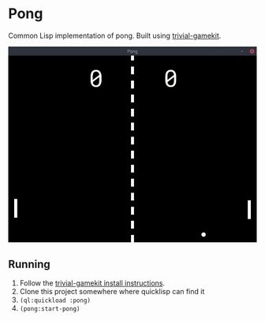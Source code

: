 # Pong
Common Lisp implementation of pong. Built using [trivial-gamekit].

![Pong](https://raw.githubusercontent.com/mark-gerarts/cl-pong/master/assets/pong.gif)

## Running
1. Follow the [trivial-gamekit install instructions].
1. Clone this project somewhere where quicklisp can find it
1. `(ql:quickload :pong)`
1. `(pong:start-pong)`

[trivial-gamekit]: https://borodust.org/projects/trivial-gamekit/
[trivial-gamekit install instructions]: https://borodust.github.io/projects/trivial-gamekit/#installation-and-loading
